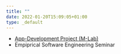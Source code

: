 ```yaml
---
title: ""
date: 2022-01-20T15:09:05+01:00
type: _default
---
```


* [App-Development Project (M-Lab)](https://mast.informatik.uni-hamburg.de/mlab/)
* Empiprical Software Engineering Seminar